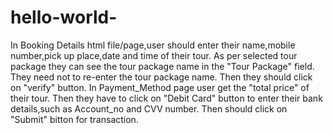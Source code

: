 # hello-world-
In Booking Details html file/page,user should enter their name,mobile number,pick up place,date and time of their tour.
As per selected tour package they can see the tour package name in the "Tour Package" field.
They need not to re-enter the tour package name.
Then they should click on "verify" button.
In Payment_Method page user get the "total price" of their tour.
Then they have to click on "Debit Card" button to enter their bank details,such as Account_no and CVV number.
Then should click on "Submit" bitton for transaction.
